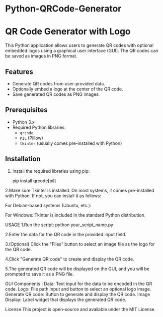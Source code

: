 # Python-QRCode-Generator 
# QR Code Generator with Logo

This Python application allows users to generate QR codes with optional embedded logos using a graphical user interface (GUI). The QR codes can be saved as images in PNG format.

## Features

- Generate QR codes from user-provided data.
- Optionally embed a logo at the center of the QR code.
- Save generated QR codes as PNG images.

## Prerequisites

- Python 3.x
- Required Python libraries:
  - `qrcode`
  - `PIL` (Pillow)
  - `tkinter` (usually comes pre-installed with Python)

## Installation

1. Install the required libraries using pip:

   pip install qrcode[pil]

2.Make sure Tkinter is installed. On most systems, it comes pre-installed with Python. If not, you can install it as follows:

For Debian-based systems (Ubuntu, etc.):

For Windows:
Tkinter is included in the standard Python distribution.

USAGE
  1.Run the script: python your_script_name.py
  
  2.Enter the data for the QR code in the provided input field.
  
  3.(Optional) Click the "Files" button to select an image file as the logo for the QR code.
  
  4.Click "Generate QR code" to create and display the QR code.
  
  5.The generated QR code will be displayed on the GUI, and you will be prompted to save it as a PNG file.


GUI Components :
Data: Text input for the data to be encoded in the QR code.
Logo: File path input and button to select an optional logo image.
Generate QR code: Button to generate and display the QR code.
Image Display: Label widget that displays the generated QR code.

License
This project is open-source and available under the MIT License.

